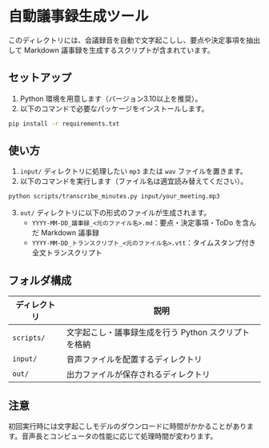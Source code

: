 # 自動議事録生成ツール

このディレクトリには、会議録音を自動で文字起こしし、要点や決定事項を抽出して Markdown 議事録を生成するスクリプトが含まれています。

## セットアップ

1. Python 環境を用意します（バージョン3.10以上を推奨）。
2. 以下のコマンドで必要なパッケージをインストールします。

```bash
pip install -r requirements.txt
```

## 使い方

1. `input/` ディレクトリに処理したい `mp3` または `wav` ファイルを置きます。
2. 以下のコマンドを実行します（ファイル名は適宜読み替えてください）。

```bash
python scripts/transcribe_minutes.py input/your_meeting.mp3
```

3. `out/` ディレクトリに以下の形式のファイルが生成されます。
   - `YYYY-MM-DD_議事録_<元のファイル名>.md`：要点・決定事項・ToDo を含んだ Markdown 議事録
   - `YYYY-MM-DD_トランスクリプト_<元のファイル名>.vtt`：タイムスタンプ付き全文トランスクリプト

## フォルダ構成

| ディレクトリ       | 説明                                             |
|-------------------|--------------------------------------------------|
| `scripts/`        | 文字起こし・議事録生成を行う Python スクリプトを格納  |
| `input/`          | 音声ファイルを配置するディレクトリ                   |
| `out/`            | 出力ファイルが保存されるディレクトリ                 |

## 注意

初回実行時には文字起こしモデルのダウンロードに時間がかかることがあります。音声長とコンピュータの性能に応じて処理時間が変わります。